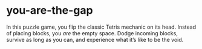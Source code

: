 # you-are-the-gap
In this puzzle game, you flip the classic Tetris mechanic on its head. Instead of placing blocks, you *are* the empty space. Dodge incoming blocks, survive as long as you can, and experience what it’s like to be the void.
